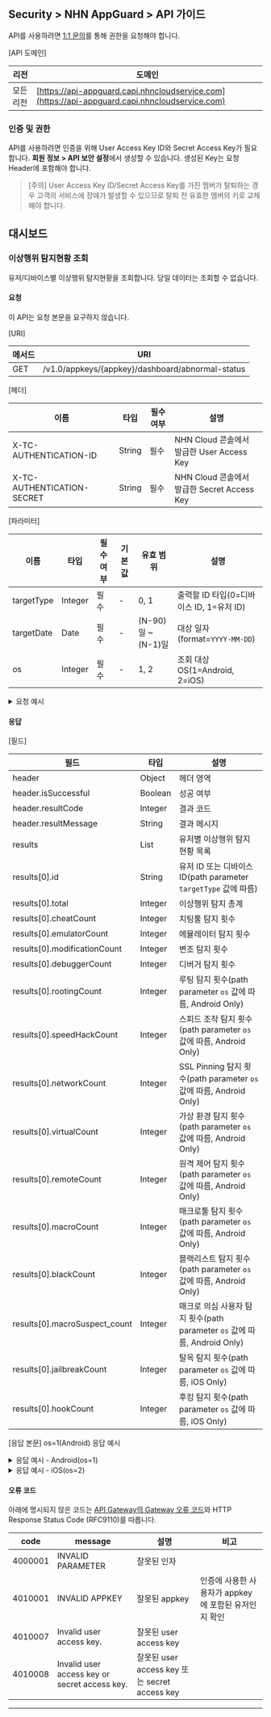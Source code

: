 ## Security > NHN AppGuard > API 가이드

API를 사용하려면 [1:1 문의](https://www.toast.com/kr/support/inquiry?alias=tab3_08)를 통해 권한을 요청해야 합니다.

[API 도메인]

| 리전 | 도메인 |
| --- | --- |
| 모든 리전 | [https://api-appguard.capi.nhncloudservice.com](https://api-appguard.capi.nhncloudservice.com) |

### 인증 및 권한

API를 사용하려면 인증을 위해 User Access Key ID와 Secret Access Key가 필요합니다. **회원 정보 > API 보안 설정**에서 생성할 수 있습니다.
생성된 Key는 요청 Header에 포함해야 합니다.

> [주의]
> User Access Key ID/Secret Access Key를 가진 멤버가 탈퇴하는 경우 고객의 서비스에 장애가 발생할 수 있으므로 탈퇴 전 유효한 멤버의 키로 교체해야 합니다.

## 대시보드

### 이상행위 탐지현황 조회

유저/디바이스별 이상행위 탐지현황을 조회합니다.
당일 데이터는 조회할 수 없습니다.

#### 요청

이 API는 요청 본문을 요구하지 않습니다.

[URI]

| 메서드 | URI |
| --- | --- |
| GET | /v1.0/appkeys/{appkey}/dashboard/abnormal-status |

[헤더]

| 이름 | 타입 | 필수 여부 | 설명                                 |
| --- | --- | ----- |------------------------------------|
| X-TC-AUTHENTICATION-ID | String | 필수 | NHN Cloud 콘솔에서 발급한 User Access Key |
| X-TC-AUTHENTICATION-SECRET | String | 필수 | NHN Cloud 콘솔에서 발급한 Secret Access Key |

[파라미터]

| 이름 | 타입 | 필수 여부 | 기본값 | 유효 범위              | 설명                             |
| --- | --- | ----- | --- |--------------------|--------------------------------|
| targetType | Integer | 필수 | - | 0, 1               | 출력할 ID 타입(0=디바이스 ID, 1=유저 ID) |
| targetDate | Date | 필수 | - | (N-90)일 \~ (N-1)일 | 대상 일자(format=`YYYY-MM-DD`)    |
| os | Integer | 필수 | - | 1, 2               | 조회 대상 OS(1=Android, 2=iOS)    |

<details><summary>요청 예시</summary>

<p>

```
curl -X GET "https://api-appguard.capi.nhncloudservice.com/v1.0/appkeys/{appkey}/dashboard/abnormal-status?targetType=0&targetDate=2024-01-01&os=1" \ 
 -H "Content-Type: application/json" 
 -H "X-TC-AUTHENTICATION-ID: {user_access_jey}" 
 -H "X-TC-AUTHENTICATION-SECRET: {secret_access_key}"
```

</p>
</details>

#### 응답

[필드]

| 필드 | 타입 | 설명                                                         |
| --- | --- |------------------------------------------------------------|
| header | Object | 헤더 영역                                                      |
| header.isSuccessful | Boolean | 성공 여부                                                      |
| header.resultCode | Integer | 결과 코드                                                      |
| header.resultMessage | String | 결과 메시지                                                     |
| results | List | 유저별 이상행위 탐지 현황 목록                                          |
| results[0].id | String | 유저 ID 또는 디바이스 ID(path parameter `targetType` 값에 따름)        |
| results[0].total | Integer | 이상행위 탐지 총계                                                 |
| results[0].cheatCount | Integer | 치팅툴 탐지 횟수                                                  |
| results[0].emulatorCount | Integer | 에뮬레이터 탐지 횟수                                                |
| results[0].modificationCount | Integer | 변조 탐지 횟수                                                   |
| results[0].debuggerCount | Integer | 디버거 탐지 횟수                                                  |
| results[0].rootingCount | Integer | 루팅 탐지 횟수(path parameter `os` 값에 따름, Android Only)          |
| results[0].speedHackCount | Integer | 스피드 조작 탐지 횟수(path parameter `os` 값에 따름, Android Only)      |
| results[0].networkCount | Integer | SSL Pinning 탐지 횟수(path parameter `os` 값에 따름, Android Only) |
| results[0].virtualCount | Integer | 가상 환경 탐지 횟수(path parameter `os` 값에 따름, Android Only)       |
| results[0].remoteCount | Integer | 원격 제어 탐지 횟수(path parameter `os` 값에 따름, Android Only)       |
| results[0].macroCount | Integer | 매크로툴 탐지 횟수(path parameter `os` 값에 따름, Android Only)        |
| results[0].blackCount | Integer | 블랙리스트 탐지 횟수(path parameter `os` 값에 따름, Android Only)       |
| results[0].macroSuspect\_count | Integer | 매크로 의심 사용자 탐지 횟수(path parameter `os` 값에 따름, Android Only) |
| results[0].jailbreakCount | Integer | 탈옥 탐지 횟수(path parameter `os` 값에 따름, iOS Only)             |
| results[0].hookCount | Integer | 후킹 탐지 횟수(path parameter `os` 값에 따름, iOS Only)             |

[응답 본문]
os=1(Android) 응답 예시

<details><summary>응답 예시 - Android(os=1)</summary>

<p>

```json
{
    "header": {
        "resultCode": 1,
        "resultMessage": "Request success",
        "isSuccessful": true
    },
    "results": [
        { 
            "id": "id123", 
            "total": 12,
            "cheatCount": 1,
            "emulatorCount": 1,
            "modificationCount": 1,
            "debuggerCount": 1,
            "rootingCount": 1,
            "speedHackCount": 1,
            "networkCount": 1,
            "virtualCount": 1,
            "remoteCount": 1,
            "macroCount": 1,
            "blackCount": 1,
            "macroSuspect_count": 1
        }
    ]
}
```

</p>
</details>

<details><summary>응답 예시 - iOS(os=2)</summary>

<p>

```json
{
    "header": {
        "resultCode": 1,
        "resultMessage": "Request success",
        "isSuccessful": true
    },
    "results": [
        { 
            "id": "device123", 
            "total": 6,
            "cheatCount": 1,
            "emulatorCount": 1,
            "modificationCount": 1,
            "debuggerCount": 1,
            "jailbreakCount": 1,
            "hookCount": 1
        }
    ]
}
```

</p>
</details>


#### 오류 코드

아래에 명시되지 않은 코드는 [API Gateway의 Gateway 오류 코드](https://docs.nhncloud.com/ko/Application%20Service/API%20Gateway/ko/error-code/)와 HTTP Response Status Code (RFC9110)를 따릅니다.

| code | message | 설명 | 비고 |
| ---- | ------- | --- | --- |
| 4000001 | INVALID PARAMETER | 잘못된 인자 |  |
| 4010001 | INVALID APPKEY | 잘못된 appkey | 인증에 사용한 사용자가 appkey에 포함된 유저인지 확인 |
| 4010007 | Invalid user access key. | 잘못된 user access key |  |
| 4010008 | Invalid user access key or secret access key. | 잘못된 user access key 또는 secret access key |  |

---